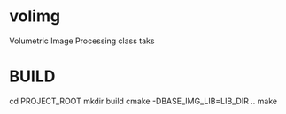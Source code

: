 # volimg
Volumetric Image Processing class taks

# BUILD
cd PROJECT_ROOT
mkdir build
cmake -DBASE_IMG_LIB=LIB_DIR ..
make
